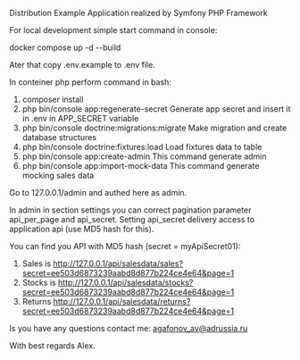 Distribution Example Application realized by Symfony PHP Framework 

For local development simple start command in console: 

docker compose up -d --build 

Ater that copy .env.example to .env file.  

In conteiner php perform command in bash: 

1) composer install 
2) php bin/console app:regenerate-secret
Generate app secret and insert it in .env in APP_SECRET variable 
3) php bin/console doctrine:migrations:migrate
Make migration and create database structures
4) php bin/console doctrine:fixtures:load
Load fixtures data to table 
5) php bin/console app:create-admin
This command generate admin 
6) php bin/console app:import-mock-data
This command generate mocking sales data 

Go to 127.0.0.1/admin and authed here as admin. 

In admin in section settings you can correct pagination parameter api_per_page and 	api_secret. Setting api_secret delivery access to application api (use MD5 hash for this). 

You can find you API with MD5 hash (secret = myApiSecret01): 
1) Sales is http://127.0.0.1/api/salesdata/sales?secret=ee503d6873239aabd8d877b224ce4e64&page=1 
2) Stocks is http://127.0.0.1/api/salesdata/stocks?secret=ee503d6873239aabd8d877b224ce4e64&page=1
3) Returns http://127.0.0.1/api/salesdata/returns?secret=ee503d6873239aabd8d877b224ce4e64&page=1

Is you have any questions contact me: agafonov_av@adrussia.ru 

With best regards Alex. 



